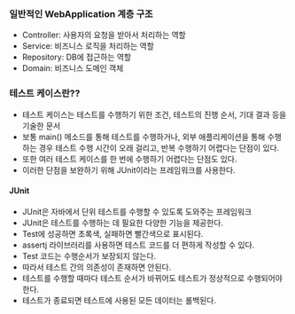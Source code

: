 ### 일반적인 WebApplication 계층 구조

- Controller: 사용자의 요청을 받아서 처리하는 역할
- Service: 비즈니스 로직을 처리하는 역할
- Repository: DB에 접근하는 역할
- Domain: 비즈니스 도메인 객체

### 테스트 케이스란??

- 테스트 케이스는 테스트를 수행하기 위한 조건, 테스트의 진행 순서, 기대 결과 등을 기술한 문서
- 보통 main() 메소드를 통해 테스트를 수행하거나, 외부 애플리케이션을 통해 수행하는 경우 테스트 수행 시간이 오래 걸리고, 반복 수행하기 어렵다는 단점이 있다.
- 또한 여러 테스트 케이스를 한 번에 수행하기 어렵다는 단점도 있다.
- 이러한 단점을 보완하기 위해 JUnit이라는 프레임워크를 사용한다.

#### JUnit

- JUnit은 자바에서 단위 테스트를 수행할 수 있도록 도와주는 프레임워크
- JUnit은 테스트를 수행하는 데 필요한 다양한 기능을 제공한다.
- Test에 성공하면 초록색, 실패하면 빨간색으로 표시된다.
- assertj 라이브러리를 사용하면 테스트 코드를 더 편하게 작성할 수 있다.
- Test 코드는 수행순서가 보장되지 않는다.
- 따라서 테스트 간의 의존성이 존재하면 안된다.
- 테스트를 수행할 때마다 테스트 순서가 바뀌어도 테스트가 정상적으로 수행되어야 한다.
- 테스트가 종료되면 테스트에 사용된 모든 데이터는 롤백된다.
